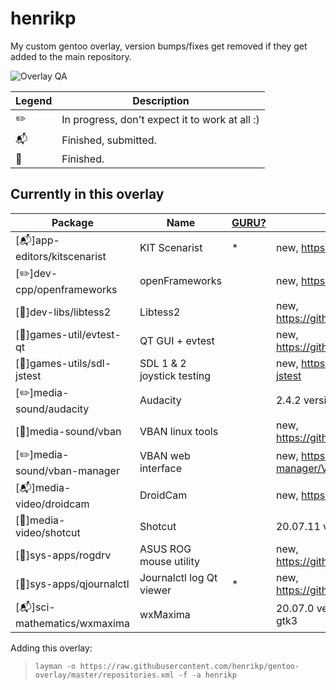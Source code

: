 henrikp
==============

My custom gentoo overlay, version bumps/fixes get removed if they get added to the main repository.

![Overlay QA](https://github.com/henrikp/gentoo-overlay/workflows/Overlay%20QA/badge.svg?branch=master)

Legend | Description
------- | -----------
:pencil2: | In progress, don't expect it to work at all :)
:mailbox_with_mail: | Finished, submitted.
:green_book: | Finished.

Currently in this overlay
-------------------------

Package | Name | [GURU?](https://wiki.gentoo.org/wiki/Project:GURU) | Description
------- | ---- | ----- | -----------
[:mailbox_with_mail:]app-editors/kitscenarist | KIT Scenarist | * | new, https://kitscenarist.ru/en/ 
[:pencil2:]dev-cpp/openframeworks | openFrameworks || new, https://openframeworks.cc/ 
[:green_book:]dev-libs/libtess2 | Libtess2 || new, https://github.com/memononen/libtess2 
[:green_book:]games-util/evtest-qt | QT GUI + evtest || new, https://github.com/Grumbel/evtest-qt
[:green_book:]games-utils/sdl-jstest | SDL 1 & 2 joystick testing || new, https://gitlab.com/sdl-jstest/sdl-jstest
[:pencil2:]media-sound/audacity | Audacity || 2.4.2 version bump
[:green_book:]media-sound/vban | VBAN linux tools || new, https://github.com/quiniouben/vban
[:pencil2:]media-sound/vban-manager | VBAN web interface || new, https://github.com/VBAN-manager/VBAN-manager 
[:mailbox_with_mail:]media-video/droidcam | DroidCam || new, https://www.dev47apps.com/
[:green_book:]media-video/shotcut | Shotcut || 20.07.11 version bump
[:green_book:]sys-apps/rogdrv | ASUS ROG mouse utility || new, https://github.com/kyokenn/rogdrv
[:green_book:]sys-apps/qjournalctl | Journalctl log Qt viewer | * | new, https://github.com/pentix/qjournalctl
[:mailbox_with_mail:]sci-mathematics/wxmaxima | wxMaxima || 20.07.0 version bump, move to 3.0-gtk3

Adding this overlay:
> `layman -o https://raw.githubusercontent.com/henrikp/gentoo-overlay/master/repositories.xml
-f -a henrikp`
